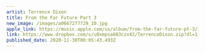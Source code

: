 ```yaml
---
artist: Terrence Dixon
title: From the Far Future Part 3
new_image: /images/a0667277729_10.jpg
apple_link: https://music.apple.com/us/album/from-the-far-future-pt-3/1538652774
link: https://www.dropbox.com/s/u0xmpsa603czv42/TerrenceDixon.zip?dl=1
published_date: 2020-11-30T00:05:43.493Z
---
```

